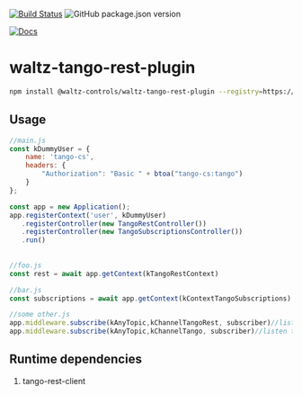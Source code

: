 [![Build Status](https://travis-ci.org/waltz-controls/waltz-tango-rest-plugin.svg?branch=master)](https://travis-ci.org/waltz-controls/waltz-tango-rest-plugin)
![GitHub package.json version](https://img.shields.io/github/package-json/v/waltz-controls/waltz-tango-rest-plugin)

[![Docs](https://img.shields.io/badge/Docs-Generated-green.svg)](https://waltz-controls.github.io/waltz-tango-rest-plugin/)


# waltz-tango-rest-plugin



```bash
npm install @waltz-controls/waltz-tango-rest-plugin --registry=https://npm.pkg.github.com/waltz-controls
```

## Usage

```js
//main.js
const kDummyUser = {
    name: 'tango-cs',
    headers: {
        "Authorization": "Basic " + btoa("tango-cs:tango")
    }
};

const app = new Application();
app.registerContext('user', kDummyUser)
   .registerController(new TangoRestController())
   .registerController(new TangoSubscriptionsController())
   .run()
   
   
//foo.js
const rest = await app.getContext(kTangoRestContext)

//bar.js
const subscriptions = await app.getContext(kContextTangoSubscriptions)

//some other.js
app.middleware.subscribe(kAnyTopic,kChannelTangoRest, subscriber)//listen Tango rest channel
app.middleware.subscribe(kAnyTopic,kChannelTango, subscriber)//listen tango channel
```

## Runtime dependencies

1. tango-rest-client
